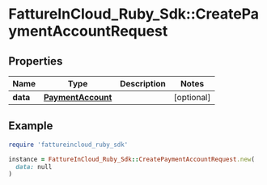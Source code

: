 # FattureInCloud_Ruby_Sdk::CreatePaymentAccountRequest

## Properties

| Name | Type | Description | Notes |
| ---- | ---- | ----------- | ----- |
| **data** | [**PaymentAccount**](PaymentAccount.md) |  | [optional] |

## Example

```ruby
require 'fattureincloud_ruby_sdk'

instance = FattureInCloud_Ruby_Sdk::CreatePaymentAccountRequest.new(
  data: null
)
```

